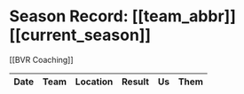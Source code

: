 # Season Record: [[team_abbr]] [[current_season]] 
[[BVR Coaching]]

| Date | Team | Location | Result | Us | Them |
|:--|:--|:--|:--|:--|:--|